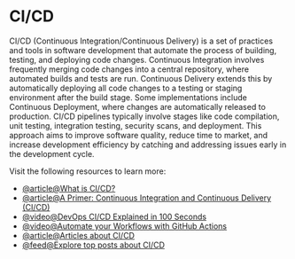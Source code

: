 # CI/CD

CI/CD (Continuous Integration/Continuous Delivery) is a set of practices and tools in software development that automate the process of building, testing, and deploying code changes. Continuous Integration involves frequently merging code changes into a central repository, where automated builds and tests are run. Continuous Delivery extends this by automatically deploying all code changes to a testing or staging environment after the build stage. Some implementations include Continuous Deployment, where changes are automatically released to production. CI/CD pipelines typically involve stages like code compilation, unit testing, integration testing, security scans, and deployment. This approach aims to improve software quality, reduce time to market, and increase development efficiency by catching and addressing issues early in the development cycle.

Visit the following resources to learn more:

- [@article@What is CI/CD?](https://about.gitlab.com/topics/ci-cd/)
- [@article@A Primer: Continuous Integration and Continuous Delivery (CI/CD)](https://thenewstack.io/a-primer-continuous-integration-and-continuous-delivery-ci-cd/)
- [@video@DevOps CI/CD Explained in 100 Seconds](https://www.youtube.com/watch?v=scEDHsr3APg)
- [@video@Automate your Workflows with GitHub Actions](https://www.youtube.com/watch?v=nyKZTKQS_EQ)
- [@article@Articles about CI/CD](https://thenewstack.io/category/ci-cd/)
- [@feed@Explore top posts about CI/CD](https://app.daily.dev/tags/cicd?ref=roadmapsh)
